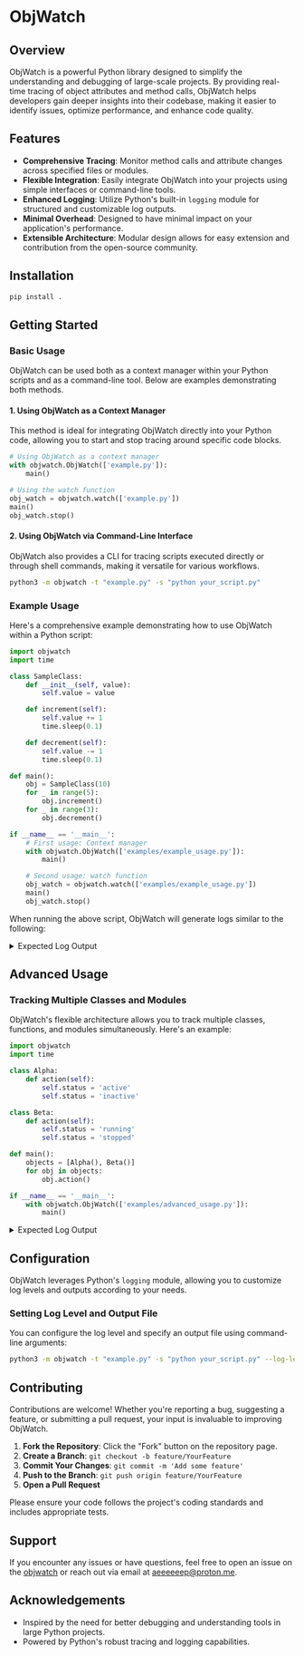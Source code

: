 # ObjWatch


## Overview

ObjWatch is a powerful Python library designed to simplify the understanding and debugging of large-scale projects. By providing real-time tracing of object attributes and method calls, ObjWatch helps developers gain deeper insights into their codebase, making it easier to identify issues, optimize performance, and enhance code quality.

## Features

- **Comprehensive Tracing**: Monitor method calls and attribute changes across specified files or modules.
- **Flexible Integration**: Easily integrate ObjWatch into your projects using simple interfaces or command-line tools.
- **Enhanced Logging**: Utilize Python's built-in `logging` module for structured and customizable log outputs.
- **Minimal Overhead**: Designed to have minimal impact on your application's performance.
- **Extensible Architecture**: Modular design allows for easy extension and contribution from the open-source community.

## Installation

```bash
pip install .
```

## Getting Started

### Basic Usage

ObjWatch can be used both as a context manager within your Python scripts and as a command-line tool. Below are examples demonstrating both methods.

#### 1. Using ObjWatch as a Context Manager

This method is ideal for integrating ObjWatch directly into your Python code, allowing you to start and stop tracing around specific code blocks.

```python
# Using ObjWatch as a context manager
with objwatch.ObjWatch(['example.py']):
    main()

# Using the watch function
obj_watch = objwatch.watch(['example.py'])
main()
obj_watch.stop()
```

#### 2. Using ObjWatch via Command-Line Interface

ObjWatch also provides a CLI for tracing scripts executed directly or through shell commands, making it versatile for various workflows.

```bash
python3 -m objwatch -t "example.py" -s "python your_script.py"
```

### Example Usage

Here's a comprehensive example demonstrating how to use ObjWatch within a Python script:

```python
import objwatch
import time

class SampleClass:
    def __init__(self, value):
        self.value = value

    def increment(self):
        self.value += 1
        time.sleep(0.1)

    def decrement(self):
        self.value -= 1
        time.sleep(0.1)

def main():
    obj = SampleClass(10)
    for _ in range(5):
        obj.increment()
    for _ in range(3):
        obj.decrement()

if __name__ == '__main__':
    # First usage: Context manager
    with objwatch.ObjWatch(['examples/example_usage.py']):
        main()

    # Second usage: watch function
    obj_watch = objwatch.watch(['examples/example_usage.py'])
    main()
    obj_watch.stop()
```

When running the above script, ObjWatch will generate logs similar to the following:

<details>

<summary>Expected Log Output</summary>

```
[2024-12-12 20:34:09] [DEBUG] objwatch: Processed targets: {'examples/example_usage.py'}
[2024-12-12 20:34:09] [INFO] objwatch: Starting ObjWatch tracing.
[2024-12-12 20:34:09] [INFO] objwatch: Starting tracing.         
[2024-12-12 20:34:09] [DEBUG] objwatch: run main                                                        
[2024-12-12 20:34:09] [DEBUG] objwatch: run SampleClass.__init__ 
[2024-12-12 20:34:09] [DEBUG] objwatch: run SampleClass.increment
[2024-12-12 20:34:09] [DEBUG] objwatch: upd SampleClass.value    
[2024-12-12 20:34:09] [DEBUG] objwatch: upd SampleClass.value
[2024-12-12 20:34:09] [DEBUG] objwatch: run SampleClass.increment
[2024-12-12 20:34:09] [DEBUG] objwatch: upd SampleClass.value
[2024-12-12 20:34:09] [DEBUG] objwatch: run SampleClass.increment
[2024-12-12 20:34:09] [DEBUG] objwatch: upd SampleClass.value
[2024-12-12 20:34:09] [DEBUG] objwatch: run SampleClass.increment
[2024-12-12 20:34:09] [DEBUG] objwatch: upd SampleClass.value
[2024-12-12 20:34:09] [DEBUG] objwatch: run SampleClass.increment
[2024-12-12 20:34:09] [DEBUG] objwatch: upd SampleClass.value
[2024-12-12 20:34:10] [DEBUG] objwatch: run SampleClass.decrement
[2024-12-12 20:34:10] [DEBUG] objwatch: upd SampleClass.value
[2024-12-12 20:34:10] [DEBUG] objwatch: run SampleClass.decrement
[2024-12-12 20:34:10] [DEBUG] objwatch: upd SampleClass.value
[2024-12-12 20:34:10] [DEBUG] objwatch: run SampleClass.decrement
[2024-12-12 20:34:10] [DEBUG] objwatch: upd SampleClass.value
[2024-12-12 20:34:10] [INFO] objwatch: Stopping ObjWatch tracing.
[2024-12-12 20:34:10] [INFO] objwatch: Stopping tracing.
[2024-12-12 20:34:10] [DEBUG] objwatch: Processed targets: {'examples/example_usage.py'}
[2024-12-12 20:34:10] [INFO] objwatch: Starting ObjWatch tracing.
[2024-12-12 20:34:10] [INFO] objwatch: Starting tracing.
[2024-12-12 20:34:10] [DEBUG] objwatch: run main
[2024-12-12 20:34:10] [DEBUG] objwatch: run SampleClass.__init__
[2024-12-12 20:34:10] [DEBUG] objwatch: run SampleClass.increment
[2024-12-12 20:34:10] [DEBUG] objwatch: upd SampleClass.value
[2024-12-12 20:34:10] [DEBUG] objwatch: upd SampleClass.value
[2024-12-12 20:34:10] [DEBUG] objwatch: run SampleClass.increment
[2024-12-12 20:34:10] [DEBUG] objwatch: upd SampleClass.value
[2024-12-12 20:34:10] [DEBUG] objwatch: run SampleClass.increment
[2024-12-12 20:34:10] [DEBUG] objwatch: upd SampleClass.value
[2024-12-12 20:34:10] [DEBUG] objwatch: run SampleClass.increment
[2024-12-12 20:34:10] [DEBUG] objwatch: upd SampleClass.value
[2024-12-12 20:34:10] [DEBUG] objwatch: run SampleClass.increment
[2024-12-12 20:34:10] [DEBUG] objwatch: upd SampleClass.value
[2024-12-12 20:34:10] [DEBUG] objwatch: run SampleClass.decrement
[2024-12-12 20:34:10] [DEBUG] objwatch: upd SampleClass.value
[2024-12-12 20:34:10] [DEBUG] objwatch: run SampleClass.decrement
[2024-12-12 20:34:10] [DEBUG] objwatch: upd SampleClass.value
[2024-12-12 20:34:11] [DEBUG] objwatch: run SampleClass.decrement
[2024-12-12 20:34:11] [DEBUG] objwatch: upd SampleClass.value
[2024-12-12 20:34:11] [INFO] objwatch: Stopping ObjWatch tracing.
[2024-12-12 20:34:11] [INFO] objwatch: Stopping tracing.
```

</details>

## Advanced Usage

### Tracking Multiple Classes and Modules

ObjWatch's flexible architecture allows you to track multiple classes, functions, and modules simultaneously. Here's an example:

```python
import objwatch
import time

class Alpha:
    def action(self):
        self.status = 'active'
        self.status = 'inactive'

class Beta:
    def action(self):
        self.status = 'running'
        self.status = 'stopped'

def main():
    objects = [Alpha(), Beta()]
    for obj in objects:
        obj.action()

if __name__ == '__main__':
    with objwatch.ObjWatch(['examples/advanced_usage.py']):
        main()
```

<details>

<summary>Expected Log Output</summary>

```
[2024-12-12 20:41:19] [DEBUG] objwatch: Processed targets: {'examples/advanced_usage.py'}
[2024-12-12 20:41:19] [INFO] objwatch: Starting ObjWatch tracing.
[2024-12-12 20:41:19] [INFO] objwatch: Starting tracing.
[2024-12-12 20:41:19] [DEBUG] objwatch: run main
[2024-12-12 20:41:19] [DEBUG] objwatch: run Alpha.action
[2024-12-12 20:41:19] [DEBUG] objwatch: upd Alpha.status
[2024-12-12 20:41:19] [DEBUG] objwatch: run Beta.action
[2024-12-12 20:41:19] [DEBUG] objwatch: upd Beta.status
[2024-12-12 20:41:19] [INFO] objwatch: Stopping ObjWatch tracing.
[2024-12-12 20:41:19] [INFO] objwatch: Stopping tracing.
```

</details>

## Configuration

ObjWatch leverages Python's `logging` module, allowing you to customize log levels and outputs according to your needs.

### Setting Log Level and Output File

You can configure the log level and specify an output file using command-line arguments:

```bash
python3 -m objwatch -t "example.py" -s "python your_script.py" --log-level DEBUG --output objwatch.log
```

## Contributing

Contributions are welcome! Whether you're reporting a bug, suggesting a feature, or submitting a pull request, your input is invaluable to improving ObjWatch.

1. **Fork the Repository**: Click the "Fork" button on the repository page.
2. **Create a Branch**: `git checkout -b feature/YourFeature`
3. **Commit Your Changes**: `git commit -m 'Add some feature'`
4. **Push to the Branch**: `git push origin feature/YourFeature`
5. **Open a Pull Request**

Please ensure your code follows the project's coding standards and includes appropriate tests.

## Support

If you encounter any issues or have questions, feel free to open an issue on the [objwatch](https://github.com/aeeeeeep/objwatch) or reach out via email at [aeeeeeep@proton.me](mailto:aeeeeeep@proton.me).

## Acknowledgements

- Inspired by the need for better debugging and understanding tools in large Python projects.
- Powered by Python's robust tracing and logging capabilities.

